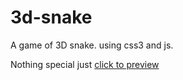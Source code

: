 # 3d-snake
A game of 3D snake. using css3  and js.

Nothing special just 
[click to preview](http://htmlpreview.github.io/?https://github.com/zhzhchwin/3d-snake/blob/master/zzc%E8%B4%AA%E5%90%83%E8%9B%873d.html)

